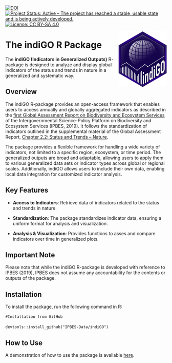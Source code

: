 [![DOI](https://zenodo.org/badge/DOI/10.1234/zenodo.1234567.svg)](https://doi.org/10.1234/zenodo.1234567) [![Project Status: Active – The project has reached a stable, usable state and is being actively developed.](https://www.repostatus.org/badges/latest/active.svg)](https://www.repostatus.org/#active) [![License: CC BY-SA 4.0](https://img.shields.io/badge/License-CC_BY--SA_4.0-lightgrey.svg)](https://creativecommons.org/licenses/by-sa/4.0/)

<img src="./logo/indiGO_Logo.png" width="150" style="float: right;"/>

# The indiGO R Package

The **indiGO (Indicators in Generalized Outputs)** R-package is designed to analyze and display global indicators of the status and trends in nature in a generalized and systematic way.

## Overview

The indiGO R-package provides an open-access framework that enables users to access annually and globally aggregated indicators as described in the [first Global Assessment Report on Biodiversity and Ecosystem Services](https://doi.org/10.5281/zenodo.3831673) of the Intergovernmental Science-Policy Platform on Biodiversity and Ecosystem Services (IPBES, 2019). It follows the standardization of indicators outlined in the supplemental material of the Global Assessment Report, [Chapter 2.2: Status and Trends – Nature](https://doi.org/10.5281/zenodo.3832005).

The package provides a flexible framework for handling a wide variety of indicators, not limited to a specific region, ecosystem, or time period. The generalized outputs are broad and adaptable, allowing users to apply them to various generalized data sets or indicator types across global or regional scales. Additionally, indiGO allows users to include their own data, enabling local data integration for customized indicator analysis.

## Key Features

-   **Access to Indicators**: Retrieve data of indicators related to the status and trends in nature.

-   **Standardization**: The package standardizes indicator data, ensuring a uniform format for analysis and visualization.

-   **Analysis & Visualization**: Provides functions to asses and compare indicators over time in generalized plots.

## Important Note

Please note that while the indiGO R-package is developed with reference to IPBES (2019), IPBES does not assume any accountability for the contents or outputs of the package.

## Installation

To install the package, run the following command in R:

```{r}
#Installation from GitHub

devtools::install_github("IPBES-Data/indiGO")
```

## How to Use

A demonstration of how to use the package is available [here](https://github.com/IPBES-Data/indiGO_Tutorials).
